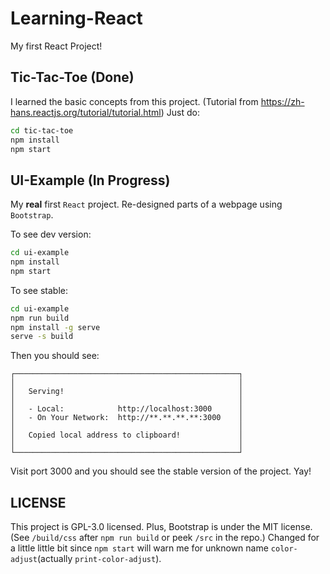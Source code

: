 # Learning-React
My first React Project!

## Tic-Tac-Toe (Done)
I learned the basic concepts from this project. (Tutorial from <https://zh-hans.reactjs.org/tutorial/tutorial.html>)
Just do:
```bash
cd tic-tac-toe
npm install
npm start
```

## UI-Example (In Progress)
My **real** first `React` project. Re-designed parts of a webpage using `Bootstrap`.

To see dev version:
```bash
cd ui-example
npm install
npm start
```

To see stable:
```bash
cd ui-example
npm run build
npm install -g serve
serve -s build
```

Then you should see:
```
┌──────────────────────────────────────────────────┐
│                                                  │
│   Serving!                                       │
│                                                  │
│   - Local:            http://localhost:3000      │
│   - On Your Network:  http://**.**.**.**:3000    │
│                                                  │
│   Copied local address to clipboard!             │
│                                                  │
└──────────────────────────────────────────────────┘
```

Visit port 3000 and you should see the stable version of the project.
Yay!

## LICENSE
This project is GPL-3.0 licensed.
Plus, Bootstrap is under the MIT license. (See `/build/css` after `npm run build` or peek `/src` in the repo.)
Changed for a little little bit since `npm start` will warn me for unknown name `color-adjust`(actually `print-color-adjust`).